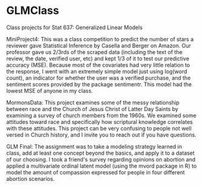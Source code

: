 # GLMClass
Class projects for Stat 637: Generalized Linear Models

MiniProject4: This was a class competition to predict the number of stars a reviewer gave Statistical Inference by Casella and Berger on Amazon. Our professor gave us 2/3rds of the scraped data (including the text of the review, the date, verified user, etc) and kept 1/3 of it to test our predictive accuracy (MSE). Because most of the covariates had very little relation to the response, I went with an extremely simple model just using log(word count), an indicator for whether the user was a verified purchase, and the sentiment scores provided by the package sentimentr. This model had the lowest MSE of anyone in my class.

MormonsData: This project examines some of the messy relationship between race and the Church of Jesus Christ of Latter Day Saints by examining a survey of church members from the 1960s. We examined some attitudes toward race and specifically how scriptural knowledge correlates with these attitudes. This project can be very confusing to people not well versed in Church history, and I invite you to reach out if you have questions.

GLM Final: The assignment was to take a modeling strategy learned in class, add at least one concept beyond the basics, and apply it to a dataset of our choosing. I took a friend's survey regarding opinions on abortion and applied a multivariate ordinal latent model (using the mvord package in R) to model the amount of compassion expressed for people in four different abortion scenarios.  
